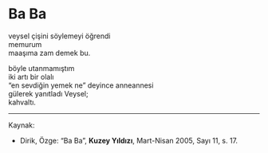 # Ba Ba  
  
veysel çişini söylemeyi öğrendi  
memurum  
maaşıma zam demek bu.  
  
böyle utanmamıştım  
iki artı bir olalı  
“en sevdiğin yemek ne” deyince anneannesi  
gülerek yanıtladı Veysel;  
kahvaltı.

---
Kaynak:

- Dirik, Özge: “Ba Ba”, **Kuzey Yıldızı**, Mart-Nisan 2005, Sayı 11, s. 17.
